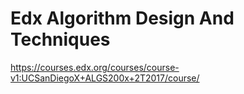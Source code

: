 # Edx Algorithm Design And Techniques
https://courses.edx.org/courses/course-v1:UCSanDiegoX+ALGS200x+2T2017/course/


